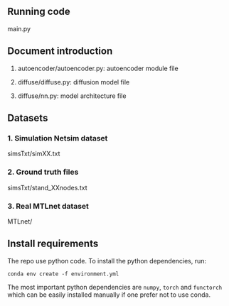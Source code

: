 ## Running code
main.py

## Document introduction
1. autoencoder/autoencoder.py: autoencoder module file

2. diffuse/diffuse.py: diffusion model file

3. diffuse/nn.py: model architecture file

## Datasets

### 1. Simulation Netsim dataset  

simsTxt/simXX.txt

### 2. Ground truth files

simsTxt/stand_XXnodes.txt

### 3. Real MTLnet dataset

MTLnet/

## Install requirements

The repo use python code. To install the python dependencies, run:

```
conda env create -f environment.yml
```
The most important python dependencies are `numpy`, `torch` and `functorch` which can be easily installed manually 
if one prefer not to use conda.

